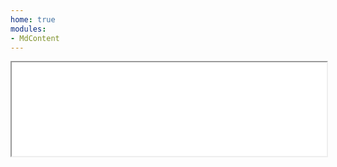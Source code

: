 ```yaml
---
home: true
modules:
- MdContent
---
```


<link rel="stylesheet" type="text/css" href="/javadoc.css">
<iframe src="/javadoc/index.html" id="javadoc" width="100%" style=""></iframe>
